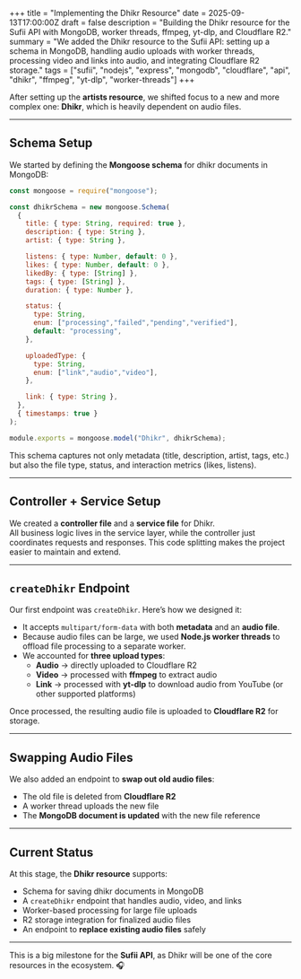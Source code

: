 +++
title = "Implementing the Dhikr Resource"
date = 2025-09-13T17:00:00Z
draft = false
description = "Building the Dhikr resource for the Sufii API with MongoDB, worker threads, ffmpeg, yt-dlp, and Cloudflare R2."
summary = "We added the Dhikr resource to the Sufii API: setting up a schema in MongoDB, handling audio uploads with worker threads, processing video and links into audio, and integrating Cloudflare R2 storage."
tags = ["sufii", "nodejs", "express", "mongodb", "cloudflare", "api", "dhikr", "ffmpeg", "yt-dlp", "worker-threads"]
+++

After setting up the **artists resource**, we shifted focus to a new and more complex one: **Dhikr**, which is heavily dependent on audio files.  

---

## Schema Setup  

We started by defining the **Mongoose schema** for dhikr documents in MongoDB:  

```js
const mongoose = require("mongoose");

const dhikrSchema = new mongoose.Schema(
  {
    title: { type: String, required: true },
    description: { type: String },
    artist: { type: String },

    listens: { type: Number, default: 0 },
    likes: { type: Number, default: 0 },
    likedBy: { type: [String] },
    tags: { type: [String] },
    duration: { type: Number },

    status: {
      type: String,
      enum: ["processing","failed","pending","verified"],
      default: "processing",
    },

    uploadedType: {
      type: String,
      enum: ["link","audio","video"],
    },

    link: { type: String },
  },
  { timestamps: true }
);

module.exports = mongoose.model("Dhikr", dhikrSchema);
```

This schema captures not only metadata (title, description, artist, tags, etc.) but also the file type, status, and interaction metrics (likes, listens).  

---

## Controller + Service Setup  

We created a **controller file** and a **service file** for Dhikr.  
All business logic lives in the service layer, while the controller just coordinates requests and responses. This code splitting makes the project easier to maintain and extend.  

---

## `createDhikr` Endpoint  

Our first endpoint was `createDhikr`. Here’s how we designed it:  

- It accepts `multipart/form-data` with both **metadata** and an **audio file**.  
- Because audio files can be large, we used **Node.js worker threads** to offload file processing to a separate worker.  
- We accounted for **three upload types**:  
  - **Audio** → directly uploaded to Cloudflare R2  
  - **Video** → processed with **ffmpeg** to extract audio  
  - **Link** → processed with **yt-dlp** to download audio from YouTube (or other supported platforms)  

Once processed, the resulting audio file is uploaded to **Cloudflare R2** for storage.  

---

## Swapping Audio Files  

We also added an endpoint to **swap out old audio files**:  

- The old file is deleted from **Cloudflare R2**  
- A worker thread uploads the new file  
- The **MongoDB document is updated** with the new file reference  

---

## Current Status  

At this stage, the **Dhikr resource** supports:  
- Schema for saving dhikr documents in MongoDB  
- A `createDhikr` endpoint that handles audio, video, and links  
- Worker-based processing for large file uploads  
- R2 storage integration for finalized audio files  
- An endpoint to **replace existing audio files** safely  

---

This is a big milestone for the **Sufii API**, as Dhikr will be one of the core resources in the ecosystem. 🎧  